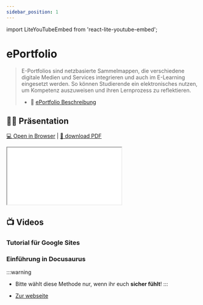 ```yaml
---
sidebar_position: 1
---
```

import LiteYouTubeEmbed from 'react-lite-youtube-embed';

# ePortfolio

> E-Portfolios sind netzbasierte Sammelmappen, die verschiedene digitale Medien und Services integrieren und auch im E-Learning eingesetzt werden. So können Studierende ein elektronisches nutzen, um Kompetenz auszuweisen und ihren Lernprozess zu reflektieren.
> - :paperclip: [ePortfolio Beschreibung](https://drive.google.com/file/d/1V7BKzrT3S1HYDpOZPco5qUzgeSuPgPBG/view)

## :teacher: Präsentation

[:computer: Open in Browser](pathname:///slides/eportfolio) | [:floppy_disk: download PDF](pathname:///slides/eportfolio.pdf)

<iframe src="/bbzbl-modul-431/slides/eportfolio"></iframe>

## :tv: Videos

### Tutorial für Google Sites

<LiteYouTubeEmbed
  id="SJJfr0730W8"
  params="autoplay=1&autohide=1&showinfo=0&rel=0"
  title="Website erstellen kostenlos mit Google Sites (Tutorial)"
  poster="maxresdefault"
  webp
/>

### Einführung in Docusaurus

:::warning
- Bitte wählt diese Methode nur, wenn ihr euch **sicher fühlt**!
:::

- [Zur webseite](https://docusaurus.io/)

<LiteYouTubeEmbed
  id="_An9EsKPhp0"
  params="autoplay=1&autohide=1&showinfo=0&rel=0"
  title="Explain Like I’m 5: Docusaurus"
  poster="maxresdefault"
  webp
/>

